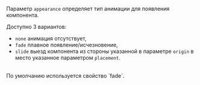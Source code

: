 Параметр `appearance` определяет тип анимации для появления компонента.

Доступно 3 вариантов:
<br>
- `none` анимация отсутствует,
- `fade` плавное появление/исчезновение,
- `slide` выезд компонента из стороны указанной в параметре `origin` в место указанное параметром `placement`.
<br>
По умолчанию используется свойство `fade`.
